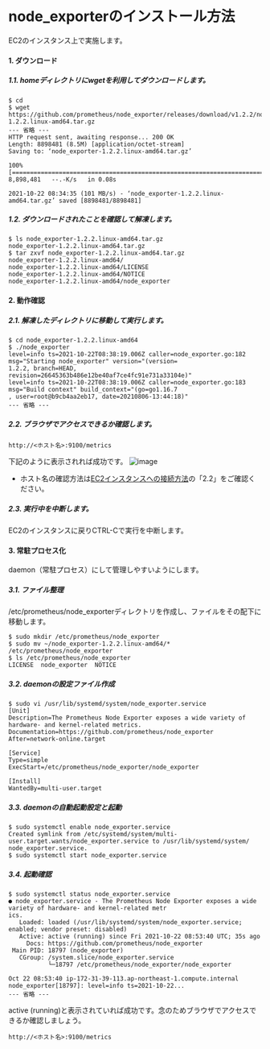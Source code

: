 # node_exporterのインストール方法
EC2のインスタンス上で実施します。
#### 1. ダウンロード
##### 1.1. homeディレクトリにwgetを利用してダウンロードします。
```
$ cd 
$ wget https://github.com/prometheus/node_exporter/releases/download/v1.2.2/node_exporter-1.2.2.linux-amd64.tar.gz
--- 省略 ---
HTTP request sent, awaiting response... 200 OK
Length: 8898481 (8.5M) [application/octet-stream]
Saving to: ‘node_exporter-1.2.2.linux-amd64.tar.gz’

100%[========================================================================>] 8,898,481   --.-K/s   in 0.08s   

2021-10-22 08:34:35 (101 MB/s) - ‘node_exporter-1.2.2.linux-amd64.tar.gz’ saved [8898481/8898481]
```
##### 1.2. ダウンロードされたことを確認して解凍します。
```
$ ls node_exporter-1.2.2.linux-amd64.tar.gz
node_exporter-1.2.2.linux-amd64.tar.gz
$ tar zxvf node_exporter-1.2.2.linux-amd64.tar.gz
node_exporter-1.2.2.linux-amd64/
node_exporter-1.2.2.linux-amd64/LICENSE
node_exporter-1.2.2.linux-amd64/NOTICE
node_exporter-1.2.2.linux-amd64/node_exporter
```
#### 2. 動作確認
##### 2.1. 解凍したディレクトリに移動して実行します。
```
$ cd node_exporter-1.2.2.linux-amd64
$ ./node_exporter
level=info ts=2021-10-22T08:38:19.006Z caller=node_exporter.go:182 msg="Starting node_exporter" version="(version=
1.2.2, branch=HEAD, revision=26645363b486e12be40af7ce4fc91e731a33104e)"
level=info ts=2021-10-22T08:38:19.006Z caller=node_exporter.go:183 msg="Build context" build_context="(go=go1.16.7
, user=root@b9cb4aa2eb17, date=20210806-13:44:18)"
--- 省略 ---
```
##### 2.2. ブラウザでアクセスできるか確認します。
```
http://<ホスト名>:9100/metrics
```
下記のように表示されれば成功です。
![image](https://user-images.githubusercontent.com/91726058/138423171-c603e53e-929b-4137-80d4-680c60bf1302.png)
* ホスト名の確認方法は[EC2インスタンスへの接続方法](https://github.com/kichiram/aws/tree/main/connect_ec2_instance/README.md)の「2.2」をご確認ください。
##### 2.3. 実行中を中断します。
EC2のインスタンスに戻りCTRL-Cで実行を中断します。
#### 3. 常駐プロセス化
daemon（常駐プロセス）にして管理しやすいようにします。
##### 3.1. ファイル整理
/etc/prometheus/node_exporterディレクトリを作成し、ファイルをその配下に移動します。
```
$ sudo mkdir /etc/prometheus/node_exporter
$ sudo mv ~/node_exporter-1.2.2.linux-amd64/* /etc/prometheus/node_exporter
$ ls /etc/prometheus/node_exporter
LICENSE  node_exporter  NOTICE
```
##### 3.2. daemonの設定ファイル作成
```
$ sudo vi /usr/lib/systemd/system/node_exporter.service
[Unit]
Description=The Prometheus Node Exporter exposes a wide variety of hardware- and kernel-related metrics.
Documentation=https://github.com/prometheus/node_exporter
After=network-online.target

[Service]
Type=simple
ExecStart=/etc/prometheus/node_exporter/node_exporter

[Install]
WantedBy=multi-user.target
```
##### 3.3. daemonの自動起動設定と起動
```
$ sudo systemctl enable node_exporter.service
Created symlink from /etc/systemd/system/multi-user.target.wants/node_exporter.service to /usr/lib/systemd/system/
node_exporter.service.
$ sudo systemctl start node_exporter.service
```
##### 3.4. 起動確認
```
$ sudo systemctl status node_exporter.service
● node_exporter.service - The Prometheus Node Exporter exposes a wide variety of hardware- and kernel-related metr
ics.
   Loaded: loaded (/usr/lib/systemd/system/node_exporter.service; enabled; vendor preset: disabled)
   Active: active (running) since Fri 2021-10-22 08:53:40 UTC; 35s ago
     Docs: https://github.com/prometheus/node_exporter
 Main PID: 18797 (node_exporter)
   CGroup: /system.slice/node_exporter.service
           └─18797 /etc/prometheus/node_exporter/node_exporter

Oct 22 08:53:40 ip-172-31-39-113.ap-northeast-1.compute.internal node_exporter[18797]: level=info ts=2021-10-22...
--- 省略 ---
```
active (running)と表示されていれば成功です。念のためブラウザでアクセスできるか確認しましょう。
```
http://<ホスト名>:9100/metrics
```

